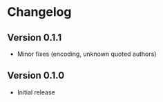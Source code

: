 # Changelog

## Version 0.1.1

* Minor fixes (encoding, unknown quoted authors)

## Version 0.1.0

* Initial release

